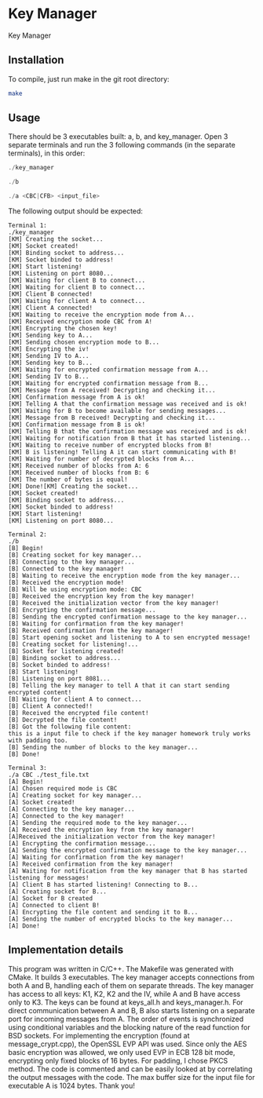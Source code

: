 # Key Manager

Key Manager

## Installation

To compile, just run make in the git root directory:

```bash
make
```

## Usage

There should be 3 executables built: a, b, and key_manager. Open 3 separate terminals and run the 3 following commands (in the separate terminals), in this order:

```c++
./key_manager

./b

./a <CBC|CFB> <input_file>
```

The following output should be expected:
```
Terminal 1:
./key_manager
[KM] Creating the socket...
[KM] Socket created!
[KM] Binding socket to address...
[KM] Socket binded to address!
[KM] Start listening!
[KM] Listening on port 8080...
[KM] Waiting for client B to connect...
[KM] Waiting for client B to connect...
[KM] Client B connected!
[KM] Waiting for client A to connect...
[KM] Client A connected!
[KM] Waiting to receive the encryption mode from A...
[KM] Received encryption mode CBC from A!
[KM] Encrypting the chosen key!
[KM] Sending key to A...
[KM] Sending chosen encryption mode to B...
[KM] Encrypting the iv!
[KM] Sending IV to A...
[KM] Sending key to B...
[KM] Waiting for encrypted confirmation message from A...
[KM] Sending IV to B...
[KM] Waiting for encrypted confirmation message from B...
[KM] Message from A received! Decrypting and checking it...
[KM] Confirmation message from A is ok!
[KM] Telling A that the confirmation message was received and is ok!
[KM] Waiting for B to become available for sending messages...
[KM] Message from B received! Decrypting and checking it...
[KM] Confirmation message from B is ok!
[KM] Telling B that the confirmation message was received and is ok!
[KM] Waiting for notification from B that it has started listening...
[KM] Waiting to receive number of encrypted blocks from B!
[KM] B is listening! Telling A it can start communicating with B!
[KM] Waiting for number of decrypted blocks from A...
[KM] Received number of blocks from A: 6
[KM] Received number of blocks from B: 6
[KM] The number of bytes is equal!
[KM] Done![KM] Creating the socket...
[KM] Socket created!
[KM] Binding socket to address...
[KM] Socket binded to address!
[KM] Start listening!
[KM] Listening on port 8080...
```
```
Terminal 2:
./b
[B] Begin!
[B] Creating socket for key manager...
[B] Connecting to the key manager...
[B] Connected to the key manager!
[B] Waiting to receive the encryption mode from the key manager...
[B] Received the encryption mode!
[B] Will be using encryption mode: CBC
[B] Received the encryption key from the key manager!
[B] Received the initialization vector from the key manager!
[B] Encrypting the confirmation message...
[B] Sending the encrypted confirmation message to the key manager...
[B] Waiting for confirmation from the key manager!
[B] Received confirmation from the key manager!
[B] Start opening socket and listening to A to sen encrypted message!
[B] Creating socket for listening!...
[B] Socket for listening created!
[B] Binding socket to address...
[B] Socket binded to address!
[B] Start listening!
[B] Listening on port 8081...
[B] Telling the key manager to tell A that it can start sending encrypted content!
[B] Waiting for client A to connect...
[B] Client A connected!!
[B] Received the encrypted file content!
[B] Decrypted the file content!
[B] Got the following file content:
this is a input file to check if the key manager homework truly works with padding too.
[B] Sending the number of blocks to the key manager...
[B] Done!
```

```
Terminal 3:
./a CBC ./test_file.txt
[A] Begin!
[A] Chosen required mode is CBC
[A] Creating socket for key manager...
[A] Socket created!
[A] Connecting to the key manager...
[A] Connected to the key manager!
[A] Sending the required mode to the key manager...
[A] Received the encryption key from the key manager!
[A]Received the initialization vector from the key manager!
[A] Encrypting the confirmation message...
[A] Sending the encrypted confirmation message to the key manager...
[A] Waiting for confirmation from the key manager!
[A] Received confirmation from the key manager!
[A] Waiting for notification from the key manager that B has started listening for messages!
[A] Client B has started listening! Connecting to B...
[A] Creating socket for B...
[A] Socket for B created
[A] Connected to client B!
[A] Encrypting the file content and sending it to B...
[A] Sending the number of encrypted blocks to the key manager...
[A] Done!
```

## Implementation details

This program was written in C/C++. The Makefile was generated with CMake. It builds 3 executables.
The key manager accepts connections from both A and B, handling each of them on separate threads. The key manager has access to all keys: K1, K2, K2 and the IV, while A and B have access only to K3. The keys can be found at keys_all.h and keys_manager.h. For direct communication between A and B, B also starts listening on a separate port for incoming messages from A. The order of events is synchronized using conditional variables and the blocking nature of the read function for BSD sockets. For implementing the encryption (found at message_crypt.cpp), the OpenSSL EVP API was used. Since only the AES basic encryption was allowed, we only used EVP in ECB 128 bit mode, encrypting only fixed blocks of 16 bytes. For padding, I chose PKCS method. The code is commented and can be easily looked at by correlating the output messages with the code. The max buffer size for the input file for executable A is 1024 bytes. Thank you!

